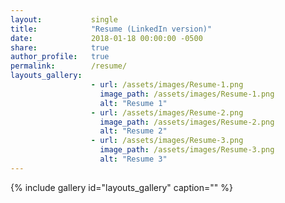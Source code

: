 ```yaml
---
layout:           single
title:            "Resume (LinkedIn version)"
date:             2018-01-18 00:00:00 -0500
share:            true
author_profile:   true
permalink:        /resume/
layouts_gallery:
                  - url: /assets/images/Resume-1.png
                    image_path: /assets/images/Resume-1.png
                    alt: "Resume 1"
                  - url: /assets/images/Resume-2.png
                    image_path: /assets/images/Resume-2.png
                    alt: "Resume 2"
                  - url: /assets/images/Resume-3.png
                    image_path: /assets/images/Resume-3.png
                    alt: "Resume 3"
---
```


{% include gallery id="layouts_gallery" caption="" %}
